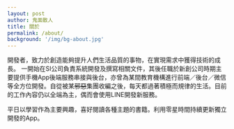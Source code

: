 ```yaml
---
layout: post
author: 鬼面散人
title: 關於
permalink: /about/
background: '/img/bg-about.jpg'
---
```


開發者，致力於創造能夠提升人們生活品質的事物，在實現需求中獲得技術的成長。 一開始在SI公司負責系統開發及撰寫相關文件，其後任職於新創公司時期主要提供手機App後端服務串接與後台，亦曾為某間教育機構進行前端／後台／微信等全方位開發。自從被某~~邪惡~~集團收編之後，每天都過著積極而規律的生活。目前的工作內容仍以全端為主，偶而會使用LINE開發新服務。 

平日以學習作為主要興趣，喜好閱讀各種主題的書籍。利用零星時間持續更新獨立開發的App。

